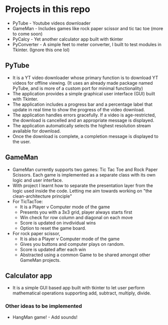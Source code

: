 # Projects in this repo
- PyTube - Youtube videos downloader
- GameMan - Includes games like rock paper scissor and tic tac toe (more to come soon)
- PyCalcy - Yet another calculator app built with tkinter
- PyConverter - A simple feet to meter converter, I built to test modules in Tkinter. (Ignore this one lol)

## PyTube
- It is a YT video downloader whose primary function is to download YT videos for offline viewing. (It uses an already made package named PyTube, and is more of a custom port for minimal functionality)
- The application provides a simple graphical user interface (GUI) built with Tkinter.
- The application includes a progress bar and a percentage label that update in real time to show the progress of the video download.
- The application handles errors gracefully. If a video is age-restricted, the download is cancelled and an appropriate message is displayed.
- The application automatically selects the highest resolution stream available for download.
- Once the download is complete, a completion message is displayed to the user.

## GameMan
- GameMan currently supports two games: Tic Tac Toe and Rock Paper Scissors. Each game is implemented as a separate class with its own logic and user interface.
- With project I learnt how to separate the presentation layer from the logic used inside the code. Letting me aim towards working on "the clean-architecture principle"
- For TicTacToe:
    - It is a Player v Computer mode of the game
    - Presents you with a 3x3 grid, player always starts first
    - Win check for row column and diagonal on each move
    - Score is updated on invdividual wins
    - Option to reset the game board.
- For rock paper scissor,
    - It is also a Player v Computer mode of the game
    - Gives you buttons and computer plays on random.
    - Score is updated after each win
    - Abstracted using a common Game to be shared amongst other GameMan projects.

## Calculator app
- It is a simple GUI based app built with tkinter to let user perform mathematical operations supporting add, subtract, multiply, divide.

### Other ideas to be implemented
- HangMan game! - Add sounds!
